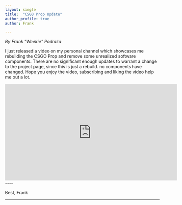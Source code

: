 ```yaml
---
layout: single
title:  "CSGO Prop Update"
author_profile: true
author: Frank

---
```


_By Frank "Weekie" Podraza_

I just released a video on my personal channel which showcases me rebuilding the CSGO Prop and remove some unrealized software components. There are no significant enough updates to warrant a change to the project page, since this is just a rebuild. no components have changed. Hope you enjoy the video, subscribing and liking the video help me out a lot.

<iframe width="560" height="315" src="https://www.youtube.com/embed/Rd08YGa4xOU" title="YouTube video player" frameborder="0" allow="accelerometer; autoplay; clipboard-write; encrypted-media; gyroscope; picture-in-picture" allowfullscreen></iframe>
----

Best,
Frank

----
